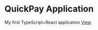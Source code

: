 # QuickPay Application

My first TypeScript+React application
<a href="https://quick-pay.soatov.uz" target="_blank">View</a>

